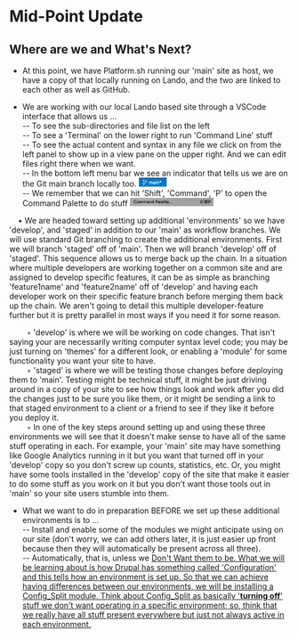 
# Mid-Point Update

## Where are we and What's Next?

- At this point, we have Platform.sh running our 'main' site as host, we have a copy of that locally running on Lando, and the two are linked to each other as well as GitHub.<br>

- We are working with our local Lando based site through a VSCode interface that allows us …<br>
-- To see the sub-directories and file list on the left<br>
-- To see a 'Terminal' on the lower right to run 'Command Line' stuff<br>
-- To see the actual content and syntax in any file we click on from the left panel to show up in a view pane on the upper right.  And we can edit files right there when we want.<br>
-- In the bottom left menu bar we see an indicator that tells us we are on the Git main branch locally too. <img src="../cicd/captures/midpoint1.png"  width="50"><br> 
-- We remember that we can hit 'Shift', 'Command', 'P' to open the Command Palette to do stuff <img src="../cicd/captures/midpoint2.png"  width="150"><br> 

&nbsp;&nbsp;&nbsp;&nbsp;• We are headed toward setting up additional 'environments' so we have 'develop', and 'staged' in addition to our 'main' as workflow branches.  We will use standard Git branching to create the additional environments.  First we will branch 'staged' off of 'main'.  Then we will branch 'develop' off of 'staged'.  This sequence allows us to merge back up the chain.  In a situation where multiple developers are working together on a common site and are assigned to develop specific features, it can be as simple as branching 'feature1name' and 'feature2name' off of 'develop' and having each developer work on their specific feature branch before merging them back up the chain.  We aren't going to detail this multiple developer-feature further but it is pretty parallel in most ways if you need it for some reason.<br> 

&nbsp;&nbsp;&nbsp;&nbsp;&nbsp;&nbsp;&nbsp;&nbsp;◦ 'develop' is where we will be working on code changes.  That isn't saying your are necessarily writing computer syntax level code; you may be just turning on 'themes' for a different look, or enabling a 'module' for some functionality you want your site to have.<br> 
&nbsp;&nbsp;&nbsp;&nbsp;&nbsp;&nbsp;&nbsp;&nbsp;◦ 'staged' is where we will be testing those changes before deploying them to 'main'.  Testing might be technical stuff, it might be just driving around in a copy of your site to see how things look and work after you did the changes just to be sure you like them, or it might be sending a link to that staged environment to a client or a friend to see if they like it before you deploy it.<br> 
&nbsp;&nbsp;&nbsp;&nbsp;&nbsp;&nbsp;&nbsp;&nbsp;◦ In one of the key steps around setting up and using these three environments we will see that it doesn't make sense to have all of the same stuff operating in each.  For example, your 'main' site may have something like Google Analytics running in it but you want that turned off in your 'develop' copy so you don't screw up counts, statistics, etc.  Or, you might have some tools installed in the 'develop' copy of the site that make it easier to do some stuff as you work on it but you don't want those tools out in 'main' so your site users stumble into them.<br>

- What we want to do in preparation BEFORE we set up these additional environments is to …<br>
-- Install and enable some of the modules we might anticipate using on our site (don't worry, we can add others later, it is just easier up front because then they will automatically be present across all three).<br>
-- Automatically, that is, unless we <u>Don't Want<u> them to be.  What we will be learning about is how Drupal has something called 'Configuration' and this tells how an environment is set up.  So that we can achieve having differences between our environments, we will be installing a Config_Split module.  Think about Config_Split as basically '**turning off**' stuff we don't want operating in a specific environment; so, think that we really have all stuff present everywhere but just not always active in each environment.<br> 
